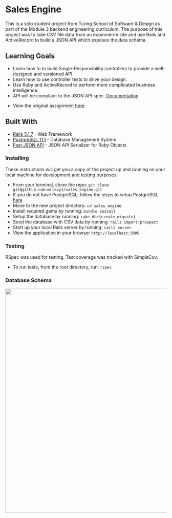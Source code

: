 # Sales Engine

This is a solo student project from Turing School of Software & Design as part of the Module 3 backend engineering curriculum.  The purpose of this project was to take CSV file data from an ecommerce site and use Rails and ActiveRecord to build a JSON API which exposes the data schema.

## Learning Goals
* Learn how to to build Single-Responsibility controllers to provide a well-designed and versioned API.
* Learn how to use controller tests to drive your design.
* Use Ruby and ActiveRecord to perform more complicated business intelligence.
* API will be compliant to the JSON API spec. [Documentation](https://jsonapi.org/)

- View the original assignment [here](http://backend.turing.io/module3/projects/rails_engine)

## Built With

* [Rails 5.1.7](https://rubyonrails.org/) - Web Framework
* [PostgreSQL 11.1](https://postgresapp.com/) - Database Management System
* [Fast JSON API](https://github.com/Netflix/fast_jsonapi) - JSON API Serializer for Ruby Objects


### Installing

These instructions will get you a copy of the project up and running on your local machine for development and testing purposes.

- From your terminal, clone the repo: ```git clone git@github.com:milevy1/sales_engine.git```
- If you do not have PostgreSQL, follow the steps to setup PostgreSQL [here](https://postgresapp.com/)
- Move to the new project directory: ```cd sales_engine```
- Install required gems by running: ```bundle install```
- Setup the database by running: ```rake db:{create,migrate}```
- Seed the database with CSV data by running: ```rails import:prospect```
- Start up your local Rails server by running: ```rails server```
- View the application in your browser ```http://localhost:3000```


### Testing

RSpec was used for testing.  Test coverage was tracked with SimpleCov.

- To run tests, from the root directory, run: ```rspec```

### Database Schema
<img src='./app/assets/images/db_schema.png' width='700px'>
